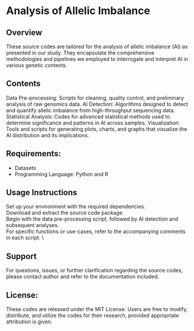 # Analysis of Allelic Imbalance

## Overview
These source codes are tailored for the analysis of allelic imbalance (AI) as presented in our study. They encapsulate the comprehensive methodologies and pipelines we employed to interrogate and interpret AI in various genetic contexts.

## Contents

Data Pre-processing: Scripts for cleaning, quality control, and preliminary analysis of raw genomics data.
AI Detection: Algorithms designed to detect and quantify allelic imbalance from high-throughput sequencing data.
Statistical Analysis: Codes for advanced statistical methods used to determine significance and patterns in AI across samples.
Visualization: Tools and scripts for generating plots, charts, and graphs that visualize the AI distribution and its implications.

## Requirements:
* Datasets 
* Programming Language: Python and R

## Usage Instructions

Set up your environment with the required dependencies. \
Download and extract the source code package. \
Begin with the data pre-processing script, followed by AI detection and subsequent analyses. \
For specific functions or use-cases, refer to the accompanying comments in each script. \

## Support
For questions, issues, or further clarification regarding the source codes, please contact author and refer to the documentation included.

## License:
These codes are released under the MIT License. Users are free to modify, distribute, and utilize the codes for their research, provided appropriate attribution is given.
